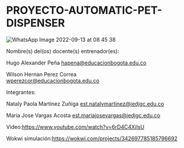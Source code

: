 # PROYECTO-AUTOMATIC-PET-DISPENSER

![WhatsApp Image 2022-09-13 at 08 45 38](https://user-images.githubusercontent.com/113120654/189930559-16eb5eee-1e82-4d35-9be2-0503924dae45.jpeg)

Nombre(s) del(os) docente(s) entrenador(es):

Hugo Alexander Peña	
hapena@educacionbogota.edu.co 

Wilson Hernan Perez Correa	
wperezcor@educacionbogota.edu.co

Integrantes:

Nataly Paola Martinez Zuñiga
est.natalymartinez@iedjgc.edu.co

Maria Jose Vargas Acosta 
est.mariajosevargas@iedjgc.edu.co

Video:https://www.youtube.com/watch?v=6rD4C4XjIsU

Wokwi simulación:https://wokwi.com/projects/342697785185796692

